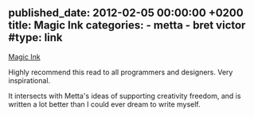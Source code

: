 published_date: 2012-02-05 00:00:00 +0200
title: Magic Ink
categories:
    - metta
    - bret victor
#type: link
---
[Magic Ink](http://worrydream.com/MagicInk/)

Highly recommend this read to all programmers and designers. Very inspirational.

It intersects with Metta's ideas of supporting creativity freedom, and is written a lot better than I could ever dream to write myself.
